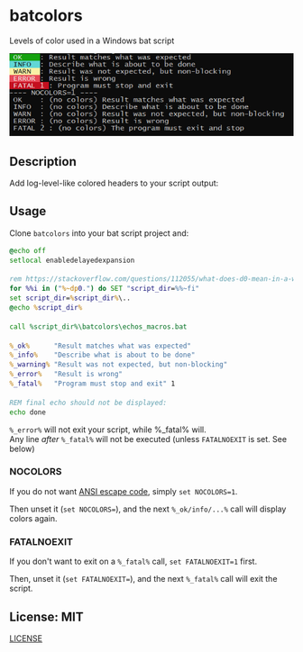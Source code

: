 # batcolors
Levels of color used in a Windows bat script

![BAT level colors](/batcolors.png)

## Description

Add log-level-like colored headers to your script output:

## Usage

Clone `batcolors` into your bat script project and:

```bat
@echo off
setlocal enabledelayedexpansion

rem https://stackoverflow.com/questions/112055/what-does-d0-mean-in-a-windows-batch-file
for %%i in ("%~dp0.") do SET "script_dir=%%~fi"
set script_dir=%script_dir%\..
@echo %script_dir%

call %script_dir%\batcolors\echos_macros.bat

%_ok%      "Result matches what was expected"
%_info%    "Describe what is about to be done"
%_warning% "Result was not expected, but non-blocking"
%_error%   "Result is wrong"
%_fatal%   "Program must stop and exit" 1

REM final echo should not be displayed:
echo done
```

`%_error%` will not exit your script, while %_fatal% will.  
Any line *after* `%_fatal%` will not be executed (unless `FATALNOEXIT` is set. See below)


### NOCOLORS

If you do not want [ANSI escape code](https://en.wikipedia.org/wiki/ANSI_escape_code), simply `set NOCOLORS=1`.

Then unset it (`set NOCOLORS=`), and the next `%_ok/info/...%` call will display colors again.

### FATALNOEXIT

If you don't want to exit on a `%_fatal%` call, `set FATALNOEXIT=1` first.

Then, unset it (`set FATALNOEXIT=`), and the next `%_fatal%` call will exit the script.

## License: MIT

[LICENSE](LICENSE)
